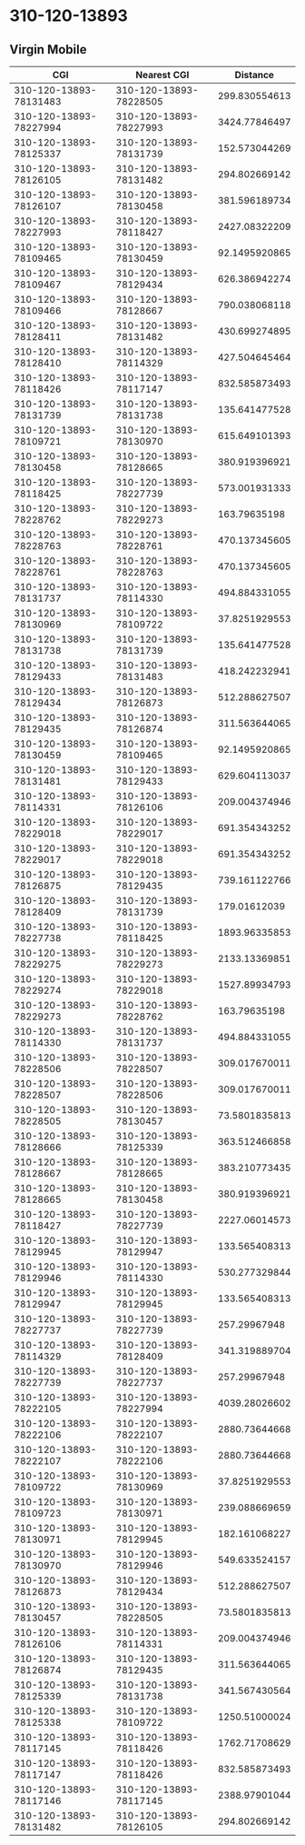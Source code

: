 # 310-120-13893
## Virgin Mobile


| CGI | Nearest CGI | Distance |
|-----|-------------|----------|
| 310-120-13893-78131483 | 310-120-13893-78228505 | 299.830554613 |
| 310-120-13893-78227994 | 310-120-13893-78227993 | 3424.77846497 |
| 310-120-13893-78125337 | 310-120-13893-78131739 | 152.573044269 |
| 310-120-13893-78126105 | 310-120-13893-78131482 | 294.802669142 |
| 310-120-13893-78126107 | 310-120-13893-78130458 | 381.596189734 |
| 310-120-13893-78227993 | 310-120-13893-78118427 | 2427.08322209 |
| 310-120-13893-78109465 | 310-120-13893-78130459 | 92.1495920865 |
| 310-120-13893-78109467 | 310-120-13893-78129434 | 626.386942274 |
| 310-120-13893-78109466 | 310-120-13893-78128667 | 790.038068118 |
| 310-120-13893-78128411 | 310-120-13893-78131482 | 430.699274895 |
| 310-120-13893-78128410 | 310-120-13893-78114329 | 427.504645464 |
| 310-120-13893-78118426 | 310-120-13893-78117147 | 832.585873493 |
| 310-120-13893-78131739 | 310-120-13893-78131738 | 135.641477528 |
| 310-120-13893-78109721 | 310-120-13893-78130970 | 615.649101393 |
| 310-120-13893-78130458 | 310-120-13893-78128665 | 380.919396921 |
| 310-120-13893-78118425 | 310-120-13893-78227739 | 573.001931333 |
| 310-120-13893-78228762 | 310-120-13893-78229273 | 163.79635198 |
| 310-120-13893-78228763 | 310-120-13893-78228761 | 470.137345605 |
| 310-120-13893-78228761 | 310-120-13893-78228763 | 470.137345605 |
| 310-120-13893-78131737 | 310-120-13893-78114330 | 494.884331055 |
| 310-120-13893-78130969 | 310-120-13893-78109722 | 37.8251929553 |
| 310-120-13893-78131738 | 310-120-13893-78131739 | 135.641477528 |
| 310-120-13893-78129433 | 310-120-13893-78131483 | 418.242232941 |
| 310-120-13893-78129434 | 310-120-13893-78126873 | 512.288627507 |
| 310-120-13893-78129435 | 310-120-13893-78126874 | 311.563644065 |
| 310-120-13893-78130459 | 310-120-13893-78109465 | 92.1495920865 |
| 310-120-13893-78131481 | 310-120-13893-78129433 | 629.604113037 |
| 310-120-13893-78114331 | 310-120-13893-78126106 | 209.004374946 |
| 310-120-13893-78229018 | 310-120-13893-78229017 | 691.354343252 |
| 310-120-13893-78229017 | 310-120-13893-78229018 | 691.354343252 |
| 310-120-13893-78126875 | 310-120-13893-78129435 | 739.161122766 |
| 310-120-13893-78128409 | 310-120-13893-78131739 | 179.01612039 |
| 310-120-13893-78227738 | 310-120-13893-78118425 | 1893.96335853 |
| 310-120-13893-78229275 | 310-120-13893-78229273 | 2133.13369851 |
| 310-120-13893-78229274 | 310-120-13893-78229018 | 1527.89934793 |
| 310-120-13893-78229273 | 310-120-13893-78228762 | 163.79635198 |
| 310-120-13893-78114330 | 310-120-13893-78131737 | 494.884331055 |
| 310-120-13893-78228506 | 310-120-13893-78228507 | 309.017670011 |
| 310-120-13893-78228507 | 310-120-13893-78228506 | 309.017670011 |
| 310-120-13893-78228505 | 310-120-13893-78130457 | 73.5801835813 |
| 310-120-13893-78128666 | 310-120-13893-78125339 | 363.512466858 |
| 310-120-13893-78128667 | 310-120-13893-78128665 | 383.210773435 |
| 310-120-13893-78128665 | 310-120-13893-78130458 | 380.919396921 |
| 310-120-13893-78118427 | 310-120-13893-78227739 | 2227.06014573 |
| 310-120-13893-78129945 | 310-120-13893-78129947 | 133.565408313 |
| 310-120-13893-78129946 | 310-120-13893-78114330 | 530.277329844 |
| 310-120-13893-78129947 | 310-120-13893-78129945 | 133.565408313 |
| 310-120-13893-78227737 | 310-120-13893-78227739 | 257.29967948 |
| 310-120-13893-78114329 | 310-120-13893-78128409 | 341.319889704 |
| 310-120-13893-78227739 | 310-120-13893-78227737 | 257.29967948 |
| 310-120-13893-78222105 | 310-120-13893-78227994 | 4039.28026602 |
| 310-120-13893-78222106 | 310-120-13893-78222107 | 2880.73644668 |
| 310-120-13893-78222107 | 310-120-13893-78222106 | 2880.73644668 |
| 310-120-13893-78109722 | 310-120-13893-78130969 | 37.8251929553 |
| 310-120-13893-78109723 | 310-120-13893-78130971 | 239.088669659 |
| 310-120-13893-78130971 | 310-120-13893-78129945 | 182.161068227 |
| 310-120-13893-78130970 | 310-120-13893-78129946 | 549.633524157 |
| 310-120-13893-78126873 | 310-120-13893-78129434 | 512.288627507 |
| 310-120-13893-78130457 | 310-120-13893-78228505 | 73.5801835813 |
| 310-120-13893-78126106 | 310-120-13893-78114331 | 209.004374946 |
| 310-120-13893-78126874 | 310-120-13893-78129435 | 311.563644065 |
| 310-120-13893-78125339 | 310-120-13893-78131738 | 341.567430564 |
| 310-120-13893-78125338 | 310-120-13893-78109722 | 1250.51000024 |
| 310-120-13893-78117145 | 310-120-13893-78118426 | 1762.71708629 |
| 310-120-13893-78117147 | 310-120-13893-78118426 | 832.585873493 |
| 310-120-13893-78117146 | 310-120-13893-78117145 | 2388.97901044 |
| 310-120-13893-78131482 | 310-120-13893-78126105 | 294.802669142 |
